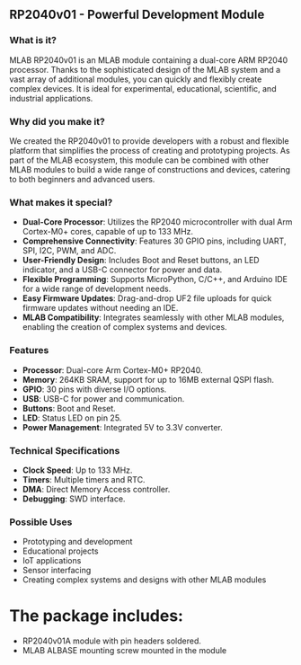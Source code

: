 ## RP2040v01 - Powerful Development Module

### What is it?

MLAB RP2040v01 is an MLAB module containing a dual-core ARM RP2040 processor. Thanks to the sophisticated design of the MLAB system and a vast array of additional modules, you can quickly and flexibly create complex devices. It is ideal for experimental, educational, scientific, and industrial applications.

### Why did you make it?

We created the RP2040v01 to provide developers with a robust and flexible platform that simplifies the process of creating and prototyping projects. As part of the MLAB ecosystem, this module can be combined with other MLAB modules to build a wide range of constructions and devices, catering to both beginners and advanced users.

### What makes it special?

- **Dual-Core Processor**: Utilizes the RP2040 microcontroller with dual Arm Cortex-M0+ cores, capable of up to 133 MHz.
- **Comprehensive Connectivity**: Features 30 GPIO pins, including UART, SPI, I2C, PWM, and ADC.
- **User-Friendly Design**: Includes Boot and Reset buttons, an LED indicator, and a USB-C connector for power and data.
- **Flexible Programming**: Supports MicroPython, C/C++, and Arduino IDE for a wide range of development needs.
- **Easy Firmware Updates**: Drag-and-drop UF2 file uploads for quick firmware updates without needing an IDE.
- **MLAB Compatibility**: Integrates seamlessly with other MLAB modules, enabling the creation of complex systems and devices.

### Features

- **Processor**: Dual-core Arm Cortex-M0+ RP2040.
- **Memory**: 264KB SRAM, support for up to 16MB external QSPI flash.
- **GPIO**: 30 pins with diverse I/O options.
- **USB**: USB-C for power and communication.
- **Buttons**: Boot and Reset.
- **LED**: Status LED on pin 25.
- **Power Management**: Integrated 5V to 3.3V converter.

### Technical Specifications

- **Clock Speed**: Up to 133 MHz.
- **Timers**: Multiple timers and RTC.
- **DMA**: Direct Memory Access controller.
- **Debugging**: SWD interface.

### Possible Uses

- Prototyping and development
- Educational projects
- IoT applications
- Sensor interfacing
- Creating complex systems and designs with other MLAB modules

# The package includes:
- RP2040v01A module with pin headers soldered.
- MLAB ALBASE mounting screw mounted in the module
